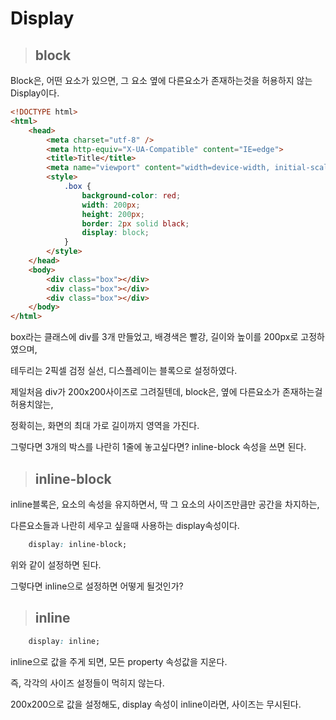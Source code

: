 # Display

> ## block

Block은, 어떤 요소가 있으면, 그 요소 옆에 다른요소가 존재하는것을 허용하지 않는 Display이다. 

```html
<!DOCTYPE html>
<html>
    <head>
        <meta charset="utf-8" />
        <meta http-equiv="X-UA-Compatible" content="IE=edge">
        <title>Title</title>
        <meta name="viewport" content="width=device-width, initial-scale=1">
        <style>
            .box {
                background-color: red;
                width: 200px;
                height: 200px;
                border: 2px solid black;
                display: block;
            }
        </style>
    </head>
    <body>
        <div class="box"></div>
        <div class="box"></div>
        <div class="box"></div>
    </body>
</html>
```

box라는 클래스에 div를 3개 만들었고, 배경색은 빨강, 길이와 높이를 200px로 고정하였으며,

테두리는 2픽셀 검정 실선, 디스플레이는 블록으로 설정하였다.

제일처음 div가 200x200사이즈로 그려질텐데, block은, 옆에 다른요소가 존재하는걸 허용치않는,

정확히는, 화면의 최대 가로 길이까지 영역을 가진다.

그렇다면 3개의 박스를 나란히 1줄에 놓고싶다면? inline-block 속성을 쓰면 된다.

> ## inline-block

inline블록은, 요소의 속성을 유지하면서, 딱 그 요소의 사이즈만큼만 공간을 차지하는,

다른요소들과 나란히 세우고 싶을때 사용하는 display속성이다. 

```css
    display: inline-block;
```

위와 같이 설정하면 된다.

그렇다면 inline으로 설정하면 어떻게 될것인가?

> ## inline

```css
    display: inline;
```

inline으로 값을 주게 되면, 모든 property 속성값을 지운다.

즉, 각각의 사이즈 설정들이 먹히지 않는다.

200x200으로 값을 설정해도, display 속성이 inline이라면, 사이즈는 무시된다.

